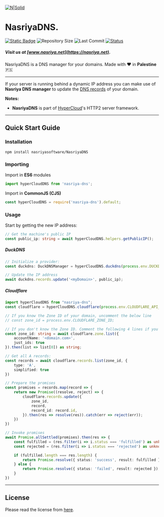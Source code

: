 [![N|Solid](https://static.wixstatic.com/media/72ffe6_da8d2142d49c42b29c96ba80c8a91a6c~mv2.png)](https://nasriya.net)
# NasriyaDNS.
[![Static Badge](https://img.shields.io/badge/license-Free_(Restricted)-blue)](https://github.com/nasriyasoftware/NasriyaDNS?tab=License-1-ov-file) ![Repository Size](https://img.shields.io/github/repo-size/nasriyasoftware/NasriyaDNS.svg) ![Last Commit](https://img.shields.io/github/last-commit/nasriyasoftware/NasriyaDNS.svg) [![Status](https://img.shields.io/badge/Status-Stable-green.svg)](link-to-your-status-page)
##### Visit us at [www.nasriya.net](https://nasriya.net).

NasriyaDNS is a DNS manager for your domains.
Made with ❤️ in **Palestine** 🇵🇸
___
If your server is running behind a dynamic IP address you can make use of **Nasriya DNS manager** to update the [DNS records](https://www.cloudflare.com/learning/dns/dns-records/) of your domain.

**Notes:**
- **NasriyaDNS** is part of [HyperCloud](https://github.com/nasriyasoftware/HyperCloud)'s HTTP2 server framework.
___
## Quick Start Guide

### Installation
```shell
npm install nasriyasoftware/NasriyaDNS
```

### Importing
Import in **ES6** modules
```ts
import hyperCloudDNS from 'nasriya-dns';
```

Import in **CommonJS (CJS)**
```js
const hyperCloudDNS = require('nasriya-dns').default;
```
### Usage
Start by getting the new IP address:
```ts
// Get the machine's public IP
const public_ip: string = await hyperCloudDNS.helpers.getPublicIP();
```

##### DuckDNS
```ts
// Initialize a provider:
const duckdns: DuckDNSManager = hyperCloudDNS.duckdns(process.env.DUCKDNS_API_TOKEN);

// Update the IP address
await duckdns.records.update('<myDomain>', public_ip);
```

##### Cloudflare
```ts
import hyperCloudDNS from "nasriya-dns";
const cloudflare = hyperCloudDNS.cloudflare(process.env.CLOUDFLARE_API_TOKEN);

// If you know the Zone ID of your domain, uncomment the below line
// const zone_id = process.env.CLOUDFLARE_ZONE_ID;

// If you don't know the Zone ID. Comment the following 4 lines if you do
const zone_id: string = await cloudflare.zone.list({
    accountName: '<domain.com>',
    just_ids: true
}).then(list => list[0]) as string;

// Get all A records:
const records = await cloudflare.records.list(zone_id, {
    type: 'A',
    simplified: true
})

// Prepare the promises
const promises = records.map(record => {
    return new Promise((resolve, reject) => {
        cloudflare.records.update({
            zone_id,
            record,
            record_id: record.id,
        }).then(res => resolve(res)).catch(err => reject(err));
    })
})

// Invoke promises
await Promise.allSettled(promises).then(res => {
    const fulfilled = (res.filter(i => i.status === 'fulfilled') as unknown as PromiseFulfilledResult<unknown>[]).map(i => i.value);
    const rejected = (res.filter(i => i.status === 'rejected') as unknown as PromiseRejectedResult[]).map(i => i.reason);

    if (fulfilled.length === res.length) {
        return Promise.resolve({ status: 'success', result: fulfilled });
    } else {
        return Promise.resolve({ status: 'failed', result: rejected });
    }
})
```
___
## License
Please read the license from [here](https://github.com/nasriyasoftware/NasriyaDNS?tab=License-1-ov-file).